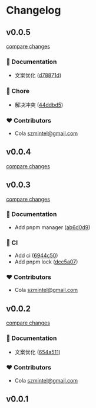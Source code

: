 # Changelog


## v0.0.5

[compare changes](https://github.com/szmxx/ucli/compare/v0.0.4...v0.0.5)

### 📖 Documentation

- 文案优化 ([d78871d](https://github.com/szmxx/ucli/commit/d78871d))

### 🏡 Chore

- 解决冲突 ([44ddbd5](https://github.com/szmxx/ucli/commit/44ddbd5))

### ❤️ Contributors

- Cola <szmintel@gmail.com>

## v0.0.4

[compare changes](https://github.com/szmxx/ucli/compare/v0.0.3...v0.0.4)

## v0.0.3

[compare changes](https://github.com/szmxx/ucli/compare/v0.0.2...v0.0.3)

### 📖 Documentation

- Add pnpm manager ([ab6d0d9](https://github.com/szmxx/ucli/commit/ab6d0d9))

### 🤖 CI

- Add ci ([6944c50](https://github.com/szmxx/ucli/commit/6944c50))
- Add pnpm lock ([dcc5a07](https://github.com/szmxx/ucli/commit/dcc5a07))

### ❤️ Contributors

- Cola <szmintel@gmail.com>

## v0.0.2

[compare changes](https://github.com/szmxx/ucli/compare/v0.0.1...v0.0.2)

### 📖 Documentation

- 文案优化 ([654a511](https://github.com/szmxx/ucli/commit/654a511))

### ❤️ Contributors

- Cola <szmintel@gmail.com>

## v0.0.1

